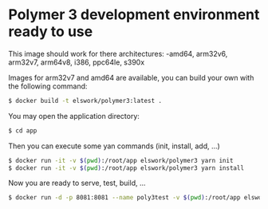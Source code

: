 # Polymer 3 development environment ready to use
This image should work for there architectures:
-amd64, arm32v6, arm32v7, arm64v8, i386, ppc64le, s390x

Images for arm32v7 and amd64 are available, you can build your own with the following command:

```sh
$ docker build -t elswork/polymer3:latest .
```

You may open the application directory:

```sh
$ cd app
```

Then you can execute some yan commands (init, install, add, ...)

```sh
$ docker run -it -v $(pwd):/root/app elswork/polymer3 yarn init
$ docker run -it -v $(pwd):/root/app elswork/polymer3 yarn install
```

Now you are ready to serve, test, build, ...

```sh
$ docker run -d -p 8081:8081 --name poly3test -v $(pwd):/root/app elswork/polymer3 polymer serve --port 8081 -H 0.0.0.0 --npm
```
